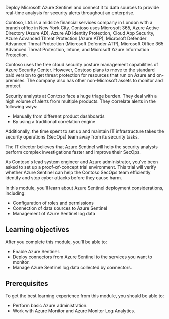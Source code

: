 
Deploy Microsoft Azure Sentinel and connect it to data sources to provide real-time analysis for security alerts throughout an enterprise.

Contoso, Ltd. is a midsize financial services company in London with a branch office in New York City. Contoso uses Microsoft 365, Azure Active Directory (Azure AD), Azure AD Identity Protection, Cloud App Security, Azure Advanced Threat Protection (Azure ATP), Microsoft Defender Advanced Threat Protection (Microsoft Defender ATP), Microsoft Office 365 Advanced Threat Protection, Intune, and Microsoft Azure Information Protection.

Contoso uses the free cloud security posture management capabilities of Azure Security Center. However, Costoso plans to move to the standard paid version to get threat protection for resources that run on Azure and on-premises. The company also has other non-Microsoft assets to monitor and protect.

Security analysts at Contoso face a huge triage burden. They deal with a high volume of alerts from multiple products. They correlate alerts in the following ways:

- Manually from different product dashboards
- By using a traditional correlation engine

Additionally, the time spent to set up and maintain IT infrastructure takes the security operations (SecOps) team away from its security tasks.

The IT director believes that Azure Sentinel will help the security analysts perform complex investigations faster and improve their SecOps.

As Contoso's lead system engineer and Azure administrator, you've been asked to set up a proof-of-concept trial environment. This trial will verify whether Azure Sentinel can help the Contoso SecOps team efficiently identify and stop cyber attacks before they cause harm.

In this module, you'll learn about Azure Sentinel deployment considerations, including:

- Configuration of roles and permissions
- Connection of data sources to Azure Sentinel
- Management of Azure Sentinel log data

## Learning objectives

After you complete this module, you'll be able to:

- Enable Azure Sentinel.
- Deploy connectors from Azure Sentinel to the services you want to monitor.
- Manage Azure Sentinel log data collected by connectors.

## Prerequisites

To get the best learning experience from this module, you should be able to:

- Perform basic Azure administration.
- Work with Azure Monitor and Azure Monitor Log Analytics.
